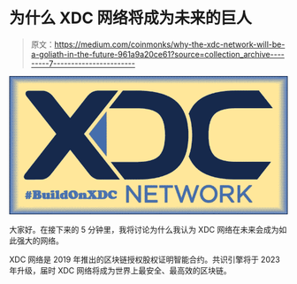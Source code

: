 # 为什么 XDC 网络将成为未来的巨人

> 原文：<https://medium.com/coinmonks/why-the-xdc-network-will-be-a-goliath-in-the-future-961a9a20ce61?source=collection_archive---------7----------------------->

![](img/519eab83b70db511f80d59024e9e49ba.png)

大家好。在接下来的 5 分钟里，我将讨论为什么我认为 XDC 网络在未来会成为如此强大的网络。

XDC 网络是 2019 年推出的区块链授权股权证明智能合约。共识引擎将于 2023 年升级，届时 XDC 网络将成为世界上最安全、最高效的区块链。